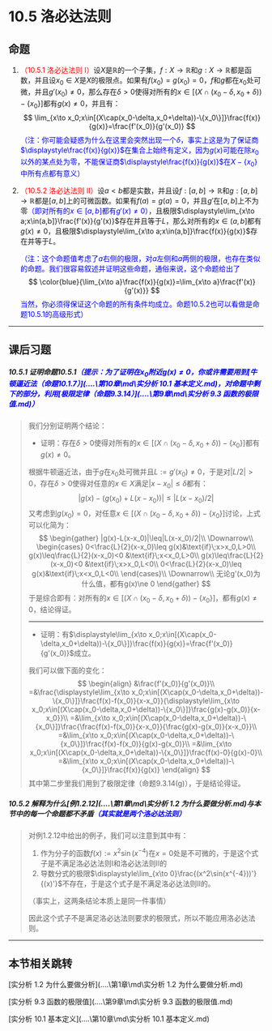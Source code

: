 # 10.5 洛必达法则

## 命题

1. <font color=red>（10.5.1 洛必达法则 I）</font>设$X$是$\mathbb R$的一个子集，$f:X\to\mathbb R$和$g:X\to\mathbb R$都是函数，并且设$x_0\in X$是$X$的极限点。如果有$f(x_0)=g(x_0)=0$，$f$和$g$都在$x_0$处可微，并且$g'(x_0)\ne 0$，那么存在$\delta>0$使得对所有的$x\in[(X\cap(x_0-\delta,x_0+\delta))-\{x_0\}]$都有$g(x)\ne 0$，并且有：
   $$
   \lim_{x\to x_0;x\in[(X\cap(x_0-\delta,x_0+\delta))-\{x_0\}]}\frac{f(x)}{g(x)}=\frac{f'(x_0)}{g'(x_0)}
   $$
   <font color=blue>（注：你可能会疑惑为什么在这里会突然出现一个$\delta$，事实上这是为了保证商$\displaystyle\frac{f(x)}{g(x)}$在集合上始终有定义，因为$g(x)$可能在除$x_0$以外的某点处为零，不能保证商$\displaystyle\frac{f(x)}{g(x)}$在$X-\{x_0\}$中所有点都有意义）</font>

2. <font color=red>（10.5.2 洛必达法则 II）</font>设$a<b$都是实数，并且设$f:[a,b]\to\mathbb R$和$g:[a,b]\to\mathbb R$都是$[a,b]$上的可微函数。如果有$f(a)=g(a)=0$，并且$g'$在$[a,b]$上不为零<font color=blue>（即对所有的$x\in[a,b]$都有$g'(x)\ne 0$）</font>，且极限$\displaystyle\lim_{x\to a;x\in(a,b]}\frac{f'(x)}{g'(x)}$存在并且等于$L$，那么对所有的$x\in(a,b]$都有$g(x)\ne 0$，且极限$\displaystyle\lim_{x\to a;x\in(a,b]}\frac{f(x)}{g(x)}$存在并等于$L$。

   <font color=blue>（注：这个命题值考虑了$a$右侧的极限，对$a$左侧和$a$两侧的极限，也存在类似的命题。我们很容易叙述并证明这些命题，通俗来说，这个命题给出了</font>
   $$
   \color{blue}{\lim_{x\to a}\frac{f(x)}{g(x)}=\lim_{x\to a}\frac{f'(x)}{g'(x)}}
   $$
   <font color=blue>当然，你必须得保证这个命题的所有条件均成立。命题10.5.2也可以看做是命题10.5.1的高级形式）</font>

---

## 课后习题

##### 10.5.1 证明命题10.5.1<font color=blue>（提示：为了证明在$x_0$附近$g(x)\ne 0$，你或许需要用到[牛顿逼近法（命题10.1.7）](..\..\第10章\md\实分析 10.1 基本定义.md)，对命题中剩下的部分，利用[极限定律（命题9.3.14）](..\..\第9章\md\实分析 9.3 函数的极限值.md)）</font>

> 我们分别证明两个结论：
>
> * 证明：存在$\delta>0$使得对所有的$x\in[(X\cap(x_0-\delta,x_0+\delta))-\{x_0\}]$都有$g(x)\ne 0$。
>
> 根据牛顿逼近法，由于$g$在$x_0$处可微并且$L:=g'(x_0)\ne 0$，于是对$|L/2|>0$，存在$\delta>0$使得对任意的$x\in X$满足$|x-x_0|\leq\delta$都有：
> $$
> |g(x)-(g(x_0)+L(x-x_0))|\leq|L(x-x_0)/2|
> $$
> 又考虑到$g(x_0)=0$，对任意$x\in[(X\cap(x_0-\delta,x_0+\delta))-\{x_0\}]$讨论，上式可以化简为：
> $$
> \begin{gather}
> |g(x)-L(x-x_0)|\leq|L(x-x_0)/2|\\
> \Downarrow\\
> \begin{cases}
> 0<\frac{L}{2}(x-x_0)\leq g(x)&\text{if}\;x>x_0,L>0\\
> g(x)\leq\frac{L}{2}(x-x_0)<0 &\text{if}\;x<x_0,L>0\\
> g(x)\leq\frac{L}{2}(x-x_0)<0 &\text{if}\;x>x_0,L<0\\
> 0<\frac{L}{2}(x-x_0)\leq g(x)&\text{if}\;x<x_0,L<0\\
> \end{cases}\\
> \Downarrow\\
> 无论g'(x_0)为什么值，都有g(x)\ne 0
> \end{gather}
> $$
> 于是综合即有：对所有的$x\in[(X\cap(x_0-\delta,x_0+\delta))-\{x_0\}]$，都有$g(x)\ne 0$，结论得证。
>
> ---
>
> * 证明：有$\displaystyle\lim_{x\to x_0;x\in[(X\cap(x_0-\delta,x_0+\delta))-\{x_0\}]}\frac{f(x)}{g(x)}=\frac{f'(x_0)}{g'(x_0)}$成立。
>
> 我们可以做下面的变化：
> $$
> \begin{align}
> &\frac{f'(x_0)}{g'(x_0)}\\
> =&\frac{\displaystyle\lim_{x\to x_0;x\in[(X\cap(x_0-\delta,x_0+\delta))-\{x_0\}]}\frac{f(x)-f(x_0)}{x-x_0}}{\displaystyle\lim_{x\to x_0;x\in[(X\cap(x_0-\delta,x_0+\delta))-\{x_0\}]}\frac{g(x)-g(x_0)}{x-x_0}}\\
> =&\lim_{x\to x_0;x\in[(X\cap(x_0-\delta,x_0+\delta))-\{x_0\}]}\frac{\frac{f(x)-f(x_0)}{x-x_0}}{\frac{g(x)-g(x_0)}{x-x_0}}\\
> =&\lim_{x\to x_0;x\in[(X\cap(x_0-\delta,x_0+\delta))-\{x_0\}]}\frac{f(x)-f(x_0)}{g(x)-g(x_0)}\\
> =&\lim_{x\to x_0;x\in[(X\cap(x_0-\delta,x_0+\delta))-\{x_0\}]}\frac{f(x)-0}{g(x)-0}\\
> =&\lim_{x\to x_0;x\in[(X\cap(x_0-\delta,x_0+\delta))-\{x_0\}]}\frac{f(x)}{g(x)}
> \end{align}
> $$
> 其中第二步里我们用到了极限定律（命题9.3.14(g)），于是结论得证。

##### 10.5.2 解释为什么[例1.2.12](..\..\第1章\md\实分析 1.2 为什么要做分析.md)与本节中的每一个命题都不矛盾<font color=blue>（其实就是两个洛必达法则）</font>

> 对例1.2.12中给出的例子，我们可以注意到其中有：
>
> 1. 作为分子的函数$f(x):=x^2\sin(x^{-4})$在$x=0$处是不可微的，于是这个式子是不满足洛必达法则I和洛必达法则II的
> 2. 导数分式的极限$\displaystyle\lim_{x\to 0}\frac{(x^2\sin(x^{-4}))'}{(x)'}$不存在，于是这个式子是不满足洛必达法则II的。
>
> （事实上，这两条结论本质上是同一件事情）
>
> 因此这个式子不是满足洛必达法则要求的极限式，所以不能应用洛必达法则。

---

## 本节相关跳转

[实分析 1.2 为什么要做分析](..\..\第1章\md\实分析 1.2 为什么要做分析.md)

[实分析 9.3 函数的极限值](..\..\第9章\md\实分析 9.3 函数的极限值.md)

[实分析 10.1 基本定义](..\..\第10章\md\实分析 10.1 基本定义.md)
